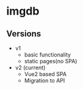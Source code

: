 # imgdb

## Versions

* v1
	- basic functionality
	- static pages(no SPA)
* v2 (current)
	- Vue2 based SPA
	- Migration to API